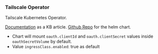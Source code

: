 ### Tailscale Operator

Tailscale Kubernetes Operator.

[Documentation](https://tailscale.com/kb/1236/kubernetes-operator) as a KB article.
[Github Repo](https://github.com/tailscale/tailscale/blob/main/cmd/k8s-operator/deploy/) for the helm chart.

* Chart will mount `oauth.clientId` and `oauth.clientSecret` values inside `oauthSecretVolume` by default.
* Value `ingressClass.enabled`: true as default

